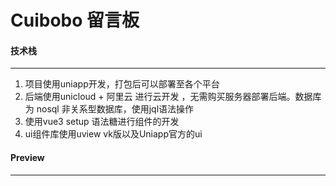 # Cuibobo 留言板

#### 技术栈

------

1. 项目使用uniapp开发，打包后可以部署至各个平台	
2. 后端使用unicloud + 阿里云 进行云开发 ，无需购买服务器部署后端。数据库为 nosql 非关系型数据库，使用jql语法操作
3. 使用vue3 setup 语法糖进行组件的开发
4. ui组件库使用uview vk版以及Uniapp官方的ui

#### Preview

------

